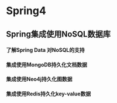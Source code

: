 # Spring4

## Spring集成使用NoSQL数据库

#### 了解Spring Data 对NoSQL的支持

#### 集成使用MongoDB持久化文档数据

#### 集成使用Neo4j持久化图数据

#### 集成使用Redis持久化key-value数据
